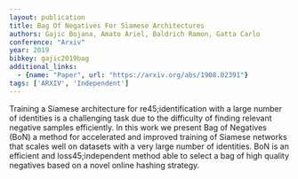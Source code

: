 ```yaml
---
layout: publication
title: Bag Of Negatives For Siamese Architectures
authors: Gajic Bojana, Amato Ariel, Baldrich Ramon, Gatta Carlo
conference: "Arxiv"
year: 2019
bibkey: gajic2019bag
additional_links:
  - {name: "Paper", url: "https://arxiv.org/abs/1908.02391"}
tags: ['ARXIV', 'Independent']
---
```

Training a Siamese architecture for re45;identification with a large number of identities is a challenging task due to the difficulty of finding relevant negative samples efficiently. In this work we present Bag of Negatives (BoN) a method for accelerated and improved training of Siamese networks that scales well on datasets with a very large number of identities. BoN is an efficient and loss45;independent method able to select a bag of high quality negatives based on a novel online hashing strategy.
